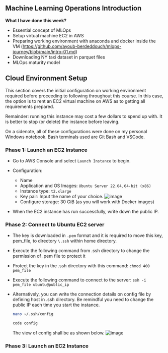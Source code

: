 ## **Machine Learning Operations Introduction**

**What I have done this week?**
- Essential concept of MLOps
- Setup virtual machine EC2 in AWS
- Preparing working environment with anaconda and docker inside the VM (https://github.com/ayoub-berdeddouch/mlops-journey/blob/main/intro-01.md)
- Downloading NY taxi dataset in parquet files
- MLOps maturity model


## **Cloud Environment Setup**

This section covers the initial configuration on working environment required before proceeding to following throughout this course. In this case, the option is to rent an EC2 virtual machine on AWS as to getting all requirements prepared. 

Remainder: running this instance may cost a few dollars to spend up with. It is better to stop (or delete) the instance before leaving.

On a sidenote, all of these configurations were done on my personal Windows notebook. Bash terminals used are Git Bash and VSCode.

### **Phase 1: Launch an EC2 Instance**

- Go to AWS Console and select `Launch Instance` to begin. 
- Configuration:
  - Name
  - Application and OS Images: `Ubuntu Server 22.04`, `64-bit (x86)`
  - Instance type: `t2.xlarge`
  - Key pair: Input the name of your choice. 
  ![image](https://user-images.githubusercontent.com/42743243/177284775-471be899-e768-4c3f-bc3b-cca3072353ce.png)
  - Configure storage: 30 GiB (as you will work with Docker images)

- When the EC2 instance has run successfully, write down the public IP. 

### **Phase 2: Connect to Ubuntu EC2 server**

- The key is downloaded in `.pem` format and it is required to move this key, pem_file, to directory `\.ssh` within home directory.
- Execute the following command from .ssh directory to change the permission of .pem file to protect it
- Protect the key in the .ssh directory with this command: `chmod 400 pem_file`
- Execute the following command to connect to the server: `ssh -i pem_file ubuntu@public_ip`
- Alternatively, you can write the connection details on config file by defining host in .ssh directory. Be remindful you need to change the public IP each time you start the instance.

    ```bash
    nano ~/.ssh/config
    ```
    
    ```bash
    code config
    ```
    
    The view of config shall be as shown below.
    ![image](https://user-images.githubusercontent.com/42743243/177289966-37bc2899-3386-473b-b17b-c0205a3cc055.png)

### **Phase 3: Launch an EC2 Instance**
